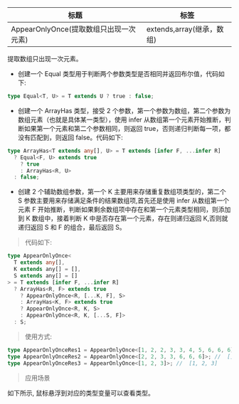| 标题                                   | 标签                      |
| -------------------------------------- | ------------------------- |
| AppearOnlyOnce(提取数组只出现一次元素) | extends,array(继承，数组) |

提取数组只出现一次元素。

- 创建一个 Equal 类型用于判断两个参数类型是否相同并返回布尔值，代码如下:

```ts
type Equal<T, U> = T extends U ? true : false;
```

- 创建一个 ArrayHas 类型，接受 2 个参数，第一个参数为数组，第二个参数为数组元素（也就是具体某一类型），使用 infer 从数组第一个元素开始推断，判断如果第一个元素和第二个参数相同，则返回 true，否则递归判断每一项，都没有匹配到，则返回 false。代码如下:

```ts
type ArrayHas<T extends any[], U> = T extends [infer F, ...infer R]
  ? Equal<F, U> extends true
    ? true
    : ArrayHas<R, U>
  : false;
```

- 创建 2 个辅助数组参数，第一个 K 主要用来存储重复数组项类型的，第二个 S 参数主要用来存储满足条件的结果数组项,首先还是使用 infer 从数组第一个元素 F 开始推断，判断如果剩余数组项中存在和第一个元素类型相同，则添加到 K 数组中，接着判断 K 中是否存在第一个元素，存在则递归返回 K,否则就递归返回 S 和 F 的组合，最后返回 S。

> 代码如下:

```ts
type AppearOnlyOnce<
  T extends any[],
  K extends any[] = [],
  S extends any[] = []
> = T extends [infer F, ...infer R]
  ? ArrayHas<R, F> extends true
    ? AppearOnlyOnce<R, [...K, F], S>
    : ArrayHas<K, F> extends true
    ? AppearOnlyOnce<R, K, S>
    : AppearOnlyOnce<R, K, [...S, F]>
  : S;
```

> 使用方式:

```ts
type AppearOnlyOnceRes1 = AppearOnlyOnce<[1, 2, 2, 3, 3, 4, 5, 6, 6, 6]>; //  [1, 4, 5]
type AppearOnlyOnceRes2 = AppearOnlyOnce<[2, 2, 3, 3, 6, 6, 6]>; //  []
type AppearOnlyOnceRes3 = AppearOnlyOnce<[1, 2, 3]>; //  [1, 2, 3]
```

> 应用场景

如下所示, 鼠标悬浮到对应的类型变量可以查看类型。

<div class="code-editor" data-url="codes/typescript/demo/AppearOnlyOnce.ts" data-language="typescript"></div>
